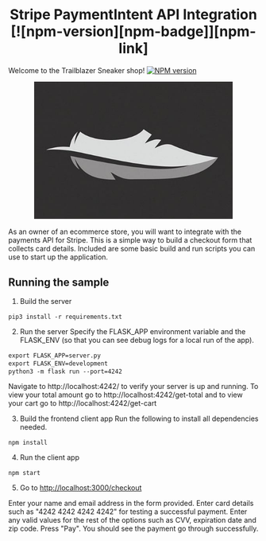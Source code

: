 <h1 align="center"> Stripe PaymentIntent API Integration [![npm-version][npm-badge]][npm-link] </h1>

Welcome to the Trailblazer Sneaker shop!
[![NPM version](https://badge.fury.io/js/tiny-npm-license.svg)](https://www.npmjs.org/package/tiny-npm-license)

<div align="center">
<img src="images/Shoe_feather.png" alt="hero image" width="400"/>
</div>


As an owner of an ecommerce store, you will want to integrate with the payments API for Stripe. This is a simple way to build a checkout form that collects card details. Included are some basic build and run scripts you can use to start up the application.

## Running the sample

1. Build the server

```
pip3 install -r requirements.txt
```

2. Run the server
Specify the FLASK_APP environment variable and the FLASK_ENV (so that you can see debug logs for a local run of the app).

```
export FLASK_APP=server.py
export FLASK_ENV=development
python3 -m flask run --port=4242
```
Navigate to http://localhost:4242/ to verify your server is up and running. 
To view your total amount go to http://localhost:4242/get-total and to view your cart go to http://localhost:4242/get-cart

3. Build the frontend client app
Run the following to install all dependencies needed.
```
npm install
```

4. Run the client app

```
npm start
```

5. Go to [http://localhost:3000/checkout](http://localhost:3000/checkout)

Enter your name and email address in the form provided. Enter card details such as "4242 4242 4242 4242" for testing a successful payment. Enter any valid values for the rest of the options such as CVV, expiration date and zip code. Press "Pay". You should see the payment go through successfully.
